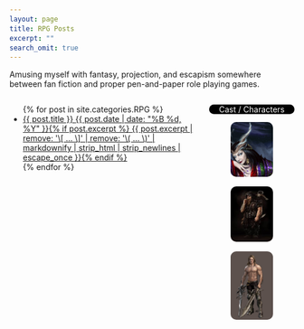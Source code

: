 ```yaml
---
layout: page
title: RPG Posts
excerpt: ""
search_omit: true
---
```


Amusing myself with fantasy, projection, and escapism somewhere between fan fiction and proper pen-and-paper role playing games.

<div style="height: 400px; width: 65%; overflow: scroll; float: left">
  <ul class="post-list">
  {% for post in site.categories.RPG %} 
    <li><article><a href="{{ site.url }}{{ post.url }}">{{ post.title }} <span class="entry-date"><time datetime="{{ post.date | date_to_xmlschema }}">{{ post.date | date: "%B %d, %Y" }}</time></span>{% if post.excerpt %} <span class="excerpt">{{ post.excerpt | remove: '\[ ... \]' | remove: '\( ... \)' | markdownify | strip_html | strip_newlines | escape_once }}</span>{% endif %}</a></article></li>
  {% endfor %}
  </ul>
</div>

<div style="height: 400px; width: 30%; overflow: scroll; float: right; text-align: center">
  <p style="color: white; background-color: black; border-radius: 10px">Cast / Characters</p>
  <p><a href="http://rockandcode.ga/rpg/DND5E-Profile-Digoria/"><img title="DND - Digoria Antica" src="/images/dnd/digoria.jpg" style="max-width: 50%; height: auto; border-radius: 10px"></a></p>
  <p><a href="http://rockandcode.ga/rpg/DND5E-Profile-Balfador/"><img title="DND - Balfador" src="/images/dnd/balfador.jpg" style="max-width: 50%; height: auto; border-radius: 10px"></a></p>
    <p><a href="https://drive.google.com/file/d/0B3L-FHD8lwfVdTBzblJXTU1RSnc/view?usp=sharing"><img title="DND - Cas" src="/images/dnd/cas.jpg" style="max-width: 50%; height: auto; border-radius: 10px"></a></p>
  <p><a href="https://drive.google.com/file/d/0B2RH_BSaD6YPTWxtd3M2cHkwVGs/view?usp=sharing"><img title="DND - Alodel Erwer" src="/images/dnd/alodel.jpg" style="max-width: 50%; height: auto; border-radius: 10px"></a></p>
  <p><a href="http://rockandcode.ga/rpg/DND5E-NPC-Phage-Elung-CR12/"><img title="DND - Phage Elung" src="/images/dnd/phage.jpg" style="max-width: 50%; height: auto; border-radius: 10px"></a></p>
  <p><a href="http://rockandcode.ga/rpg/DND5E-NPC-Karasu/"><img title="DND - Karasu" src="/images/dnd/karasu.jpg" style="max-width: 50%; height: auto; border-radius: 10px"></a></p>
  <p><a href="http://rockandcode.ga/rpg/DND5E-NPC-Ellion/"><img title="DND - Ellion Stryfe" src="/images/dnd/ellion.jpg" style="max-width: 50%; height: auto; border-radius: 10px"></a></p>
  <p><a href="http://rockandcode.ga/rpg/DND5E-NPC-Gachev"><img title="DND - Gachev" src="/images/dnd/gachev.jpg" style="max-width: 50%; height: auto; border-radius: 10px"></a></p>
  <p><a href="http://rockandcode.ga/rpg/DND5E-NPC-Natalya"><img title="DND - Natalya" src="/images/dnd/natalya.jpg" style="max-width: 50%; height: auto; border-radius: 10px"></a></p>
  <p><a href="https://drive.google.com/file/d/0BwQNloQbtainM0g2OTZTMU9EOUk/view?usp=sharing"><img title="DND - Link" src="/images/dnd/link.png" style="max-width: 50%; height: auto; border-radius: 10px"></a></p>
  <p><a href="http://rockandcode.ga/rpg/DND5E-NPC-Altorin/"><img title="DND - Altorin" src="/images/dnd/altorin.jpg" style="max-width: 50%; height: auto; border-raidus: 10px"></a></p>
  <p><a href="http://rockandcode.ga/rpg/DND5E-NPC-Corros/"><img title="DND - Corros" src="/images/dnd/corros.jpg" style="max-width: 50%; height: auto; border-radius: 10px"></a></p>


  <p><a href="https://docs.google.com/spreadsheets/d/1p-WQgYI7Ct9d_1YGmA7DXQ6TMRv-c2dUVo1vQdtRU7M/edit?usp=sharing"><img title="MHRP - Raiden" src="/images/mhrp/raiden.jpg" style="max-width: 50%; height: auto; border-raidus: 10px"></a></p>

  <!--
  <p><a href="https://drive.google.com/file/d/0B2RH_BSaD6YPbTNNQTBudmtfc2M/view?usp=sharing"><img title="Alushiv Vandel"></a></p>
  <p><a href="https://drive.google.com/file/d/0B2RH_BSaD6YPS25GTG14QXlNY1E/view?usp=sharing"><img title="Panapos Thorivian"></a></p>
  -->
</div>